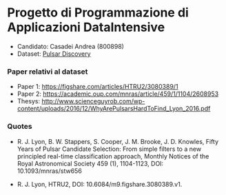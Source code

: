 # Progetto di Programmazione di Applicazioni DataIntensive

- Candidato: Casadei Andrea (800898)
- Dataset: [Pulsar Discovery](https://archive.ics.uci.edu/ml/datasets/HTRU2)

### Paper relativi al dataset

- Paper 1: https://figshare.com/articles/HTRU2/3080389/1
- Paper 2: https://academic.oup.com/mnras/article/459/1/1104/2608953
- Thesys: http://www.scienceguyrob.com/wp-content/uploads/2016/12/WhyArePulsarsHardToFind_Lyon_2016.pdf

### Quotes

- R. J. Lyon, B. W. Stappers, S. Cooper, J. M. Brooke, J. D. Knowles, Fifty Years of Pulsar Candidate Selection: From simple filters to a new principled real-time classification approach, Monthly Notices of the Royal Astronomical Society 459 (1), 1104-1123, DOI: 10.1093/mnras/stw656

- R. J. Lyon, HTRU2, DOI: 10.6084/m9.figshare.3080389.v1.
